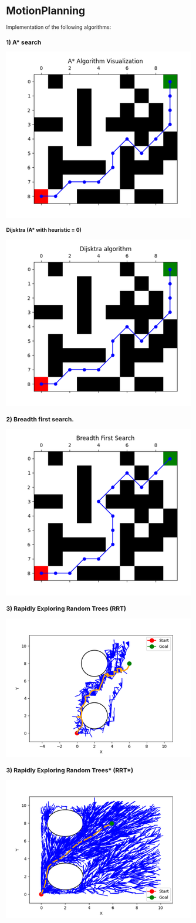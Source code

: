 # MotionPlanning

Implementation of the following algorithms:

### 1) A* search
![](https://github.com/MohamedNaveed/MotionPlanning/blob/main/a_star_plot.png)

#### Dijsktra (A* with heuristic = 0)
![](https://github.com/MohamedNaveed/MotionPlanning/blob/main/dijsktra_plot.png)

### 2) Breadth first search.
![](https://github.com/MohamedNaveed/MotionPlanning/blob/main/bfs_plot.png)

### 3) Rapidly Exploring Random Trees (RRT) 
![](https://github.com/MohamedNaveed/MotionPlanning/blob/main/RRT.png)

### 3) Rapidly Exploring Random Trees* (RRT*) 
![](https://github.com/MohamedNaveed/MotionPlanning/blob/main/RRTstar.png)

